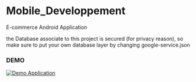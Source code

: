 # Mobile_Developpement
E-commerce Android Application

the Database associate to this project is secured (for privacy reason), so make sure to put your own database layer by changing google-service.json

<h3>DEMO</h3>

<a href="https://youtu.be/dXtg-URWqrI" rel="nofollow"><img src="https://i.ytimg.com/vi/dXtg-URWqrI/hqdefault.jpg?sqp=-oaymwEZCPYBEIoBSFXyq4qpAwsIARUAAIhCGAFwAQ==&rs=AOn4CLB3t3aNcQTuvHkEh9QAmljiwYhO9g" alt="Demo Application" data-canonical-src="https://youtu.be/dXtg-URWqrI" style="max-width:100%;"></a>
